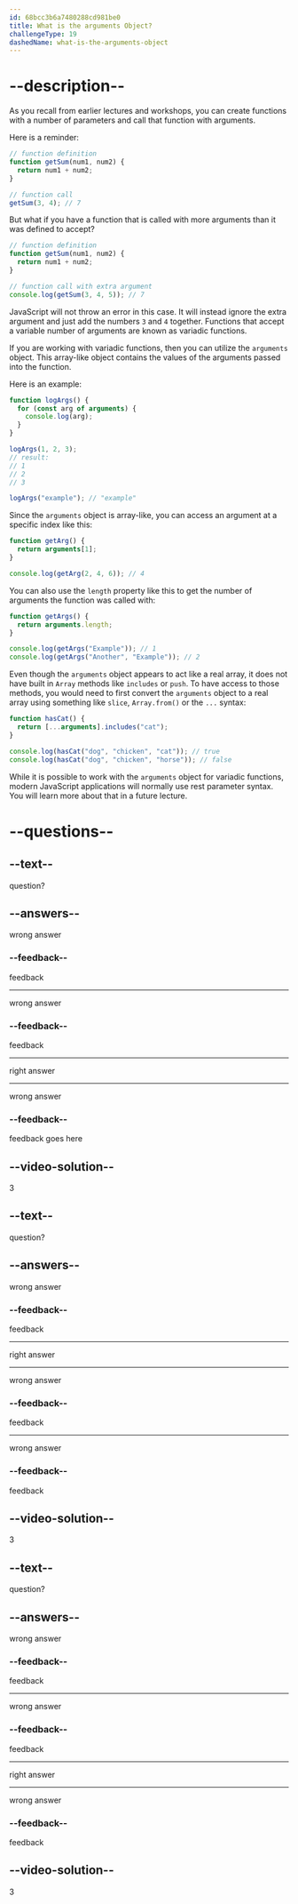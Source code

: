 ```yaml
---
id: 68bcc3b6a7480288cd981be0
title: What is the arguments Object?
challengeType: 19
dashedName: what-is-the-arguments-object
---
```


# --description--

As you recall from earlier lectures and workshops, you can create functions with a number of parameters and call that function with arguments.

Here is a reminder:

```js
// function definition
function getSum(num1, num2) {
  return num1 + num2;
}

// function call
getSum(3, 4); // 7
```

But what if you have a function that is called with more arguments than it was defined to accept?

```js
// function definition
function getSum(num1, num2) {
  return num1 + num2;
}

// function call with extra argument
console.log(getSum(3, 4, 5)); // 7
```

JavaScript will not throw an error in this case. It will instead ignore the extra argument and just add the numbers `3` and `4` together. Functions that accept a variable number of arguments are known as variadic functions.

If you are working with variadic functions, then you can utilize the `arguments` object. This array-like object contains the values of the arguments passed into the function.

Here is an example:

```js
function logArgs() {
  for (const arg of arguments) {
    console.log(arg);
  }
}

logArgs(1, 2, 3);
// result:
// 1
// 2
// 3

logArgs("example"); // "example"
```

Since the `arguments` object is array-like, you can access an argument at a specific index like this:

```js
function getArg() {
  return arguments[1];
}

console.log(getArg(2, 4, 6)); // 4
```

You can also use the `length` property like this to get the number of arguments the function was called with:

```js
function getArgs() {
  return arguments.length;
}

console.log(getArgs("Example")); // 1
console.log(getArgs("Another", "Example")); // 2
```

Even though the `arguments` object appears to act like a real array, it does not have built in `Array` methods like `includes` or `push`. To have access to those methods, you would need to first convert the `arguments` object to a real array using something like `slice`, `Array.from()` or the `...` syntax:

```js
function hasCat() {
  return [...arguments].includes("cat");
}

console.log(hasCat("dog", "chicken", "cat")); // true
console.log(hasCat("dog", "chicken", "horse")); // false
```

While it is possible to work with the `arguments` object for variadic functions, modern JavaScript applications will normally use rest parameter syntax. You will learn more about that in a future lecture.


# --questions--

## --text--

question?

## --answers--

wrong answer

### --feedback--

feedback

---

wrong answer

### --feedback--

feedback

---

right answer

---

wrong answer

### --feedback--

feedback goes here

## --video-solution--

3

## --text--

question?

## --answers--

wrong answer

### --feedback--

feedback

---

right answer

---

wrong answer

### --feedback--

feedback

---

wrong answer

### --feedback--

feedback

## --video-solution--

3

## --text--

question?

## --answers--

wrong answer

### --feedback--

feedback

---

wrong answer

### --feedback--

feedback

---

right answer

---

wrong answer

### --feedback--

feedback

## --video-solution--

3

